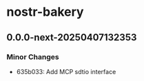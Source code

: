 # nostr-bakery

## 0.0.0-next-20250407132353

### Minor Changes

- 635b033: Add MCP sdtio interface
